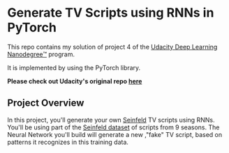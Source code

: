 # Generate TV Scripts using RNNs in PyTorch
This repo contains my solution of project 4 of the [Udacity Deep Learning Nanodegree™️](https://www.udacity.com/course/deep-learning-nanodegree--nd101) program.

It is implemented by using the PyTorch library.

**Please check out Udacity's original repo [here](https://github.com/udacity/deep-learning-v2-pytorch/tree/master/project-tv-script-generation)**

## Project Overview

In this project, you'll generate your own [Seinfeld](https://en.wikipedia.org/wiki/Seinfeld) TV scripts using RNNs.  You'll be using part of the [Seinfeld dataset](https://www.kaggle.com/thec03u5/seinfeld-chronicles#scripts.csv) of scripts from 9 seasons.  The Neural Network you'll build will generate a new ,"fake" TV script, based on patterns it recognizes in this training data.
